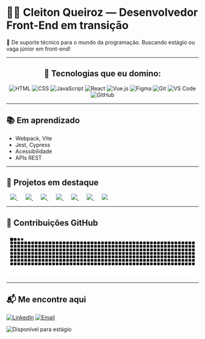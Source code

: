 # 👨‍💻 Cleiton Queiroz — Desenvolvedor Front-End em transição

🎯 De suporte técnico para o mundo da programação. Buscando estágio ou vaga júnior em front-end!

---

<div align="center">

  <h2>🚀 Tecnologias que eu domino:</h2>

  <img src="https://skillicons.dev/icons?i=html" title="HTML" style="pointer-events: none;" />
  <img src="https://skillicons.dev/icons?i=css" title="CSS" style="pointer-events: none;" />
  <img src="https://skillicons.dev/icons?i=javascript" title="JavaScript" style="pointer-events: none;" />
  <img src="https://skillicons.dev/icons?i=react" title="React" style="pointer-events: none;" />
  <img src="https://skillicons.dev/icons?i=vue" title="Vue.js" style="pointer-events: none;" />
  <img src="https://skillicons.dev/icons?i=figma" title="Figma" style="pointer-events: none;" />
  <img src="https://skillicons.dev/icons?i=git" title="Git" style="pointer-events: none;" />
  <img src="https://skillicons.dev/icons?i=vscode" title="VS Code" style="pointer-events: none;" />
  <img src="https://skillicons.dev/icons?i=github" title="GitHub" style="pointer-events: none;" />

</div>

---

## 📚 Em aprendizado
- Webpack, Vite
- Jest, Cypress
- Acessibilidade
- APIs REST

---

<div align="left">
  <h2>💼 Projetos em destaque</h2>
  <a href="https://github.com/CleitonQ/portfolio" style="margin: 0 10px;">
    <img src="https://img.shields.io/badge/Portfólio-000?style=for-the-badge&logo=github&logoColor=white" />
  </a>
  <a href="https://github.com/CleitonQ/devlinks" style="margin: 0 10px;">
    <img src="https://img.shields.io/badge/DevLinks-000?style=for-the-badge&logo=github&logoColor=white" />
  </a>
   <a href="https://github.com/CleitonQ/portfolio" style="margin: 0 10px;">
    <img src="https://img.shields.io/badge/Portfólio-000?style=for-the-badge&logo=github&logoColor=white" />
  </a>
  <a href="https://github.com/CleitonQ/devlinks" style="margin: 0 10px;">
    <img src="https://img.shields.io/badge/DevLinks-000?style=for-the-badge&logo=github&logoColor=white" />
  </a>
   <a href="https://github.com/CleitonQ/portfolio" style="margin: 0 10px;">
    <img src="https://img.shields.io/badge/Portfólio-000?style=for-the-badge&logo=github&logoColor=white" />
  </a>
  <a href="https://github.com/CleitonQ/devlinks" style="margin: 0 10px;">
    <img src="https://img.shields.io/badge/DevLinks-000?style=for-the-badge&logo=github&logoColor=white" />
  </a>
   <a href="https://github.com/CleitonQ/portfolio" style="margin: 0 10px;">
    <img src="https://img.shields.io/badge/Portfólio-000?style=for-the-badge&logo=github&logoColor=white" />
  </a>
</div>

---

## 🐍 Contribuições GitHub

<picture>
  <source media="(prefers-color-scheme: dark)"
         srcset="https://raw.githubusercontent.com/CleitonQ/CleitonQ/output/github-snake-dark.svg" />
  <source media="(prefers-color-scheme: light)"
         srcset="https://raw.githubusercontent.com/CleitonQ/CleitonQ/output/github-snake.svg" />
  <img alt="GitHub Snake"
       src="https://raw.githubusercontent.com/CleitonQ/CleitonQ/output/github-snake.svg" />
</picture>



---

## 📬 Me encontre aqui

[![LinkedIn](https://img.shields.io/badge/-LinkedIn-blue?style=flat-square&logo=linkedin&logoColor=white)](https://linkedin.com/in/cleitonq)
[![Email](https://img.shields.io/badge/-Email-red?style=flat-square&logo=gmail&logoColor=white)](mailto:cleiton.q@exemplo.com)

![Disponível para estágio](https://img.shields.io/badge/Estágio-Disponível-green?style=for-the-badge&logo=github)


